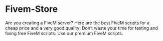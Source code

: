 # Fivem-Store
Are you creating a FiveM server? Here are the best FiveM scripts for a cheap price and a very good quality! Don’t waste your time for testing and fixing free FiveM scripts. Use our premium FiveM scripts.
